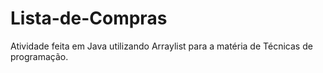 # Lista-de-Compras
Atividade feita em Java utilizando Arraylist para a matéria de Técnicas de programação.
